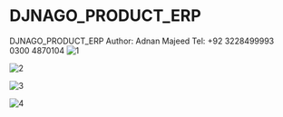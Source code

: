 # DJNAGO_PRODUCT_ERP
DJNAGO_PRODUCT_ERP
Author: Adnan Majeed
Tel: +92 3228499993 0300 4870104
![1](https://github.com/user-attachments/assets/0a8d5089-b9cc-4b3a-bf1d-b3eb5e2c67df)

![2](https://github.com/user-attachments/assets/9d4e5b6f-512f-471c-ac6d-2a1e1c9e9090)

![3](https://github.com/user-attachments/assets/e06646f8-c9f4-418f-bc9e-f9aac6a29f29)

![4](https://github.com/user-attachments/assets/8dabfb77-ec71-4f87-96a6-d563866581a1)


